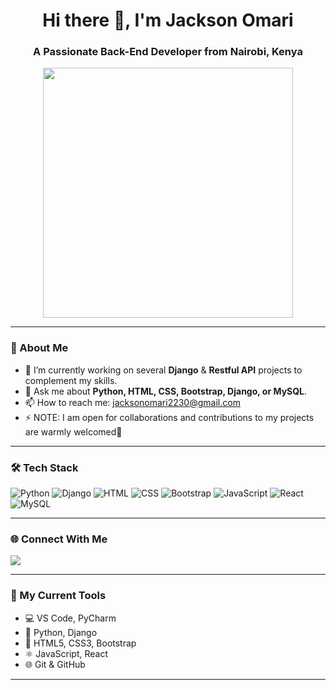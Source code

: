 <h1 align="center">Hi there 👋, I'm Jackson Omari</h1>
<h3 align="center">A Passionate Back-End Developer from Nairobi, Kenya</h3>

<p align="center">
  <img src="https://media.giphy.com/media/qgQUggAC3Pfv687qPC/giphy.gif" width="400" />
</p>

---

### 🧠 About Me

- 🔭 I’m currently working on several **Django** & **Restful API** projects to complement my skills.
- 💬 Ask me about **Python, HTML, CSS, Bootstrap, Django, or MySQL**.
- 📫 How to reach me: jacksonomari2230@gmail.com
- ⚡ NOTE: I am open for collaborations and contributions to my projects are warmly welcomed🤝 

---

### 🛠️ Tech Stack

![Python](https://img.shields.io/badge/Python-3670A0?style=for-the-badge&logo=python&logoColor=white)
![Django](https://img.shields.io/badge/Django-092E20?style=for-the-badge&logo=django&logoColor=white)
![HTML](https://img.shields.io/badge/HTML5-E34F26?style=for-the-badge&logo=html5&logoColor=white)
![CSS](https://img.shields.io/badge/CSS3-1572B6?style=for-the-badge&logo=css3&logoColor=white)
![Bootstrap](https://img.shields.io/badge/Bootstrap-563D7C?style=for-the-badge&logo=bootstrap&logoColor=white)
![JavaScript](https://img.shields.io/badge/JavaScript-F7DF1E?style=for-the-badge&logo=javascript&logoColor=black)
![React](https://img.shields.io/badge/React-20232A?style=for-the-badge&logo=react&logoColor=61DAFB)
![MySQL](https://img.shields.io/badge/MySQL-005C84?style=for-the-badge&logo=mysql&logoColor=white)


---

### 🌐 Connect With Me

<p align="start">
  <a href="mailto:jacksonomari2230@gmail.com"><img src="https://img.shields.io/badge/Email-D14836?style=for-the-badge&logo=gmail&logoColor=white"/></a>
</p>

---

### 🚀 My Current Tools

- 💻 VS Code, PyCharm
- 🐍 Python, Django
- 💅 HTML5, CSS3, Bootstrap
- ⚛️ JavaScript, React
- 🌐 Git & GitHub

---




